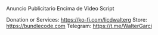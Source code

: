 Anuncio Publicitario Encima de Video Script

Donation or Services: https://ko-fi.com/licdwalterg
Store: https://bundlecode.com
Telegram: https://t.me/WalterGarci
